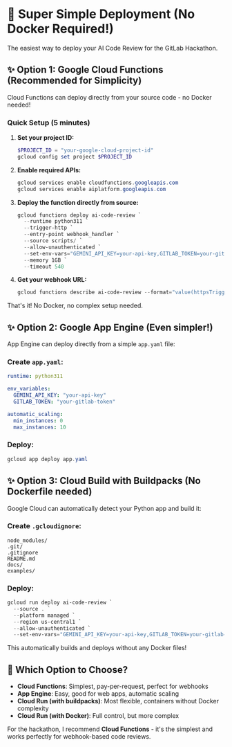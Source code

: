# 🚀 Super Simple Deployment (No Docker Required!)

The easiest way to deploy your AI Code Review for the GitLab Hackathon.

## ✨ Option 1: Google Cloud Functions (Recommended for Simplicity)

Cloud Functions can deploy directly from your source code - no Docker needed!

### Quick Setup (5 minutes)

1. **Set your project ID:**
   ```powershell
   $PROJECT_ID = "your-google-cloud-project-id"
   gcloud config set project $PROJECT_ID
   ```

2. **Enable required APIs:**
   ```powershell
   gcloud services enable cloudfunctions.googleapis.com
   gcloud services enable aiplatform.googleapis.com
   ```

3. **Deploy the function directly from source:**
   ```powershell
   gcloud functions deploy ai-code-review `
     --runtime python311 `
     --trigger-http `
     --entry-point webhook_handler `
     --source scripts/ `
     --allow-unauthenticated `
     --set-env-vars="GEMINI_API_KEY=your-api-key,GITLAB_TOKEN=your-gitlab-token" `
     --memory 1GB `
     --timeout 540
   ```

4. **Get your webhook URL:**
   ```powershell
   gcloud functions describe ai-code-review --format="value(httpsTrigger.url)"
   ```

That's it! No Docker, no complex setup needed.

## ✨ Option 2: Google App Engine (Even simpler!)

App Engine can deploy directly from a simple `app.yaml` file:

### Create `app.yaml`:
```yaml
runtime: python311

env_variables:
  GEMINI_API_KEY: "your-api-key"
  GITLAB_TOKEN: "your-gitlab-token"

automatic_scaling:
  min_instances: 0
  max_instances: 10
```

### Deploy:
```powershell
gcloud app deploy app.yaml
```

## ✨ Option 3: Cloud Build with Buildpacks (No Dockerfile needed)

Google Cloud can automatically detect your Python app and build it:

### Create `.gcloudignore`:
```
node_modules/
.git/
.gitignore
README.md
docs/
examples/
```

### Deploy:
```powershell
gcloud run deploy ai-code-review `
  --source . `
  --platform managed `
  --region us-central1 `
  --allow-unauthenticated `
  --set-env-vars="GEMINI_API_KEY=your-api-key,GITLAB_TOKEN=your-gitlab-token"
```

This automatically builds and deploys without any Docker files!

## 🎯 Which Option to Choose?

- **Cloud Functions**: Simplest, pay-per-request, perfect for webhooks
- **App Engine**: Easy, good for web apps, automatic scaling
- **Cloud Run (with buildpacks)**: Most flexible, containers without Docker complexity
- **Cloud Run (with Docker)**: Full control, but more complex

For the hackathon, I recommend **Cloud Functions** - it's the simplest and works perfectly for webhook-based code reviews. 
